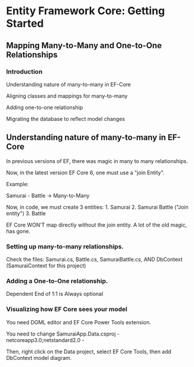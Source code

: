 # Entity Framework Core: Getting Started

## Mapping Many-to-Many and One-to-One Relationships

### Introduction

Understanding nature of many-to-many in EF-Core

Aligning classes and mappings for many-to-many

Adding one-to-one relationship

Migrating the database to reflect model changes

## Understanding nature of many-to-many in EF-Core

In previous versions of EF, there was magic in many to many relationships.

Now, in the latest version EF Core 6, one must use a "join Entity".

Example:

Samurai - Battle -> Many-to-Many

Now, in code, we must create 3 entities:
    1. Samurai
    2. Samurai Battle    ("Join entity")
    3. Battle

EF Core WON'T map directly without the join entity. A lot of the old magic, has gone.

### Setting up many-to-many relationships.

Check the files: Samurai.cs, Battle.cs, SamuraiBattle.cs, AND DbContext (SamuraiContext for this project)

### Adding a One-to-One relationship.

Dependent End of 1:1 is Always optional

### Visualizing how EF Core sees your model

You need DGML editor and EF Core Power Tools extension.

You need to change SamuraiApp.Data.csproj
    - <TargetFrameworks>netcoreapp3.0;netstandard2.0</TargetFrameworks>
    - <PackageReference Include="Microsoft.EntityFrameworkCore.Design">

Then, right click on the Data project, select EF Core Tools, then add DbContext model diagram. 
